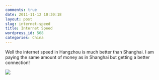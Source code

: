 ```yaml
---
comments: true
date: 2011-11-12 10:30:18
layout: post
slug: internet-speed
title: Internet Speed
wordpress_id: 568
categories: China
---
```


Well the internet speed in Hangzhou is much better than Shanghai. I am paying the same amount of money as in Shanghai but getting a better connection! 

![](http://www.speedtest.net/result/1587255700.png)
